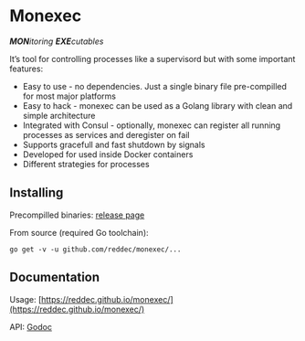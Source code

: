 # Monexec
***MON**itoring **EXE**cutables*

It’s tool for controlling processes like a supervisord but with some important features:

* Easy to use - no dependencies. Just a single binary file pre-compilled for most major platforms
* Easy to hack - monexec can be used as a Golang library with clean and simple architecture
* Integrated with Consul - optionally, monexec can register all running processes as services and deregister on fail
* Supports gracefull and fast shutdown by signals
* Developed for used inside Docker containers
* Different strategies for processes

## Installing

Precompilled binaries: [release page](https://github.com/reddec/monexec/releases)

From source (required Go toolchain):

```
go get -v -u github.com/reddec/monexec/...
```

## Documentation

Usage: [https://reddec.github.io/monexec/](https://reddec.github.io/monexec/)

API: [Godoc](http://godoc.org/github.com/reddec/monexec/monexec)
